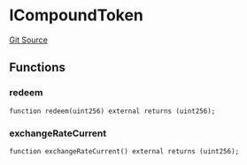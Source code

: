 # ICompoundToken
[Git Source](https://github.com/Swivel-Finance/illuminate/blob/756f41d3de7041d0b83523598284cee2b14c535e/src/interfaces/ICompoundToken.sol)


## Functions
### redeem


```solidity
function redeem(uint256) external returns (uint256);
```

### exchangeRateCurrent


```solidity
function exchangeRateCurrent() external returns (uint256);
```

